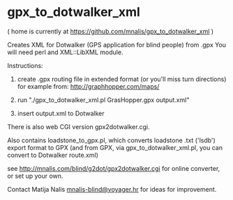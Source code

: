 gpx_to_dotwalker_xml
====================

( home is currently at https://github.com/mnalis/gpx_to_dotwalker_xml )

Creates XML for Dotwalker (GPS application for blind people) from .gpx
You will need perl and XML::LibXML module.

Instructions:
1) create .gpx routing file in extended format (or you'll miss turn directions)
   for example from: http://graphhopper.com/maps/

2) run "./gpx_to_dotwalker_xml.pl GrasHopper.gpx output.xml"

3) insert output.xml to Dotwalker 


There is also web CGI version gpx2dotwalker.cgi.

Also contains loadstone_to_gpx.pl, which converts loadstone .txt ('lsdb') export format to GPX 
(and from GPX, via gpx_to_dotwalker_xml.pl, you can convert to Dotwalker route.xml)

see http://mnalis.com/blind/g2dot/gpx2dotwalker.cgi for online converter, or set up your own.

Contact Matija Nalis <mnalis-blind@voyager.hr> for ideas for improvement.
